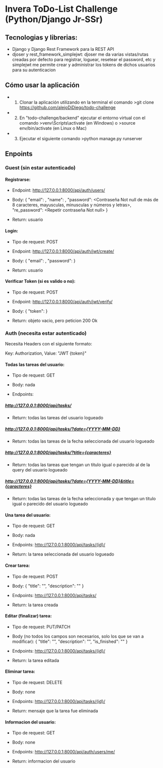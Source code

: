# Invera ToDo-List Challenge (Python/Django Jr-SSr)

## Tecnologias y librerias:

- Django y Django Rest Framework para la REST API
- djoser y rest_framework_simplejwt: djoser me da varias vistas/rutas creadas por defecto para registrar, loguear, resetear el password, etc y simplejwt me permite crear y administrar los tokens de dichos usuarios para su autenticacion

## Cómo usar la aplicación

- 1. Clonar la aplicación utilizando en la terminal el comando >git clone https://github.com/alejoDiDiego/todo-challenge
- 2. En "todo-challenge/backend" ejecutar el entorno virtual con el comando >venv\Scripts\activate (en Windows) o >source env/bin/activate (en Linux o Mac)
- 3. Ejecutar el siguiente comando >python manage.py runserver

## Enpoints

### Guest (sin estar autenticado)

#### Registrarse:

- Endpoint: http://127.0.0.1:8000/api/auth/users/

- Body: {
  "email": <Not null y un email valido>,
  "name": <Not null>,
  "password": <Contraseña Not null de más de 8 caracteres, mayusculas, minusculas y números y letras>,
  "re_password": <Repetir contraseña Not null>
  }

- Return: usuario

#### Login:

- Tipo de request: POST

- Endpoint: http://127.0.0.1:8000/api/auth/jwt/create/

- Body: {
  "email": <Not null>,
  "password": <Not null>
  }

- Return: usuario

#### Verificar Token (si es valido o no):

- Tipo de request: POST

- Endpoint: http://127.0.0.1:8000/api/auth/jwt/verify/

- Body: {
  "token": <Token>
  }

- Return: objeto vacio, pero peticion 200 Ok

### Auth (necesita estar autenticado)

Necesita Headers con el siguiente formato:

Key: Authorization, Value: "JWT {token}"

#### Todas las tareas del usuario:

- Tipo de request: GET

- Body: nada

- Endpoints:

##### http://127.0.0.1:8000/api/tasks/

- Return: todas las tareas del usuario logueado

##### http://127.0.0.1:8000/api/tasks/?date={YYYY-MM-DD}

- Return: todas las tareas de la fecha seleccionada del usuario logueado

##### http://127.0.0.1:8000/api/tasks/?title={caracteres}

- Return: todas las tareas que tengan un titulo igual o parecido al de la query del usuario logueado

##### http://127.0.0.1:8000/api/tasks/?date={YYYY-MM-DD}&title={caracteres}

- Return: todas las tareas de la fecha seleccionada y que tengan un titulo igual o parecido del usuario logueado

#### Una tarea del usuario:

- Tipo de request: GET

- Body: nada

- Endpoints: http://127.0.0.1:8000/api/tasks/{id}/

- Return: la tarea seleccionada del usuario logueado

#### Crear tarea:

- Tipo de request: POST

- Body: {
  "title": "<Not null>",
  "description": "<Not null>"
  }

- Endpoints: http://127.0.0.1:8000/api/tasks/

- Return: la tarea creada

#### Editar (finalizar) tarea:

- Tipo de request: PUT/PATCH

- Body (no todos los campos son necesarios, solo los que se van a modificar): {
  "title": "<Nulleable>",
  "description": "<Nulleable>",
  "is_finished": "<Nulleable>"
  }

- Endpoints: http://127.0.0.1:8000/api/tasks/{id}/

- Return: la tarea editada

#### Eliminar tarea:

- Tipo de request: DELETE

- Body: none

- Endpoints: http://127.0.0.1:8000/api/tasks/{id}/

- Return: mensaje que la tarea fue eliminada

#### Informacion del usuario:

- Tipo de request: GET

- Body: none

- Endpoints: http://127.0.0.1:8000/api/auth/users/me/

- Return: informacion del usuario
